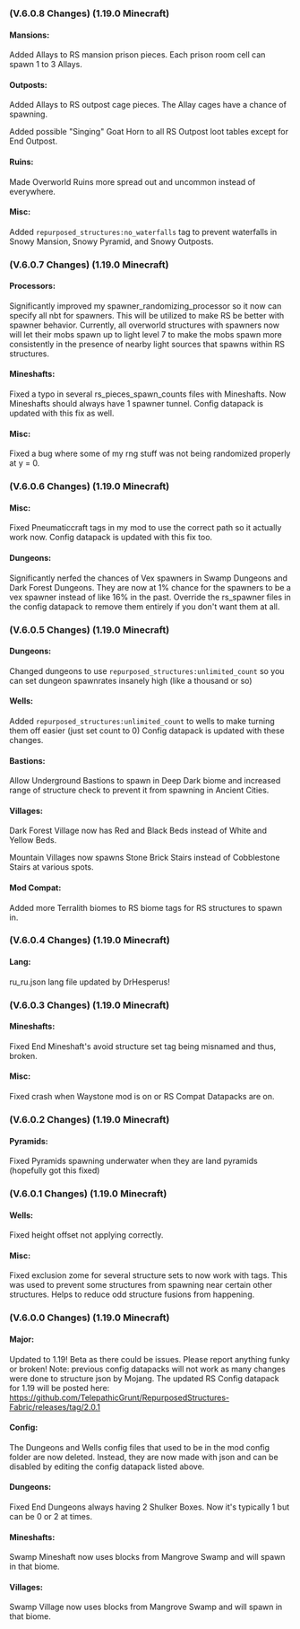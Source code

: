 ### **(V.6.0.8 Changes) (1.19.0 Minecraft)**

#### Mansions:
Added Allays to RS mansion prison pieces. Each prison room cell can spawn 1 to 3 Allays.

#### Outposts:
Added Allays to RS outpost cage pieces. The Allay cages have a chance of spawning.

Added possible "Singing" Goat Horn to all RS Outpost loot tables except for End Outpost.

#### Ruins:
Made Overworld Ruins more spread out and uncommon instead of everywhere.

#### Misc:
Added `repurposed_structures:no_waterfalls` tag to prevent waterfalls in Snowy Mansion, Snowy Pyramid, and Snowy Outposts.


### **(V.6.0.7 Changes) (1.19.0 Minecraft)**

#### Processors:
Significantly improved my spawner_randomizing_processor so it now can specify all nbt for spawners.
 This will be utilized to make RS be better with spawner behavior.
 Currently, all overworld structures with spawners now will let their mobs spawn up to light level 7 to make 
 the mobs spawn more consistently in the presence of nearby light sources that spawns within RS structures.

#### Mineshafts:
Fixed a typo in several rs_pieces_spawn_counts files with Mineshafts. 
 Now Mineshafts should always have 1 spawner tunnel.
 Config datapack is updated with this fix as well.

#### Misc:
Fixed a bug where some of my rng stuff was not being randomized properly at y = 0.


### **(V.6.0.6 Changes) (1.19.0 Minecraft)**

#### Misc:
Fixed Pneumaticcraft tags in my mod to use the correct path so it actually work now.
 Config datapack is updated with this fix too.

#### Dungeons:
Significantly nerfed the chances of Vex spawners in Swamp Dungeons and Dark Forest Dungeons.
 They are now at 1% chance for the spawners to be a vex spawner instead of like 16% in the past. 
 Override the rs_spawner files in the config datapack to remove them entirely if you don't want them at all.


### **(V.6.0.5 Changes) (1.19.0 Minecraft)**

#### Dungeons:
Changed dungeons to use `repurposed_structures:unlimited_count` so you can set dungeon spawnrates insanely high (like a thousand or so)

#### Wells:
Added `repurposed_structures:unlimited_count` to wells to make turning them off easier (just set count to 0)
 Config datapack is updated with these changes.

#### Bastions:
Allow Underground Bastions to spawn in Deep Dark biome and increased range of structure check to prevent it from spawning in Ancient Cities.

#### Villages:
Dark Forest Village now has Red and Black Beds instead of White and Yellow Beds.

Mountain Villages now spawns Stone Brick Stairs instead of Cobblestone Stairs at various spots.

#### Mod Compat:
Added more Terralith biomes to RS biome tags for RS structures to spawn in.


### **(V.6.0.4 Changes) (1.19.0 Minecraft)**

#### Lang:
ru_ru.json lang file updated by DrHesperus!


### **(V.6.0.3 Changes) (1.19.0 Minecraft)**

#### Mineshafts:
Fixed End Mineshaft's avoid structure set tag being misnamed and thus, broken.

#### Misc:
Fixed crash when Waystone mod is on or RS Compat Datapacks are on.


### **(V.6.0.2 Changes) (1.19.0 Minecraft)**

#### Pyramids:
Fixed Pyramids spawning underwater when they are land pyramids (hopefully got this fixed)


### **(V.6.0.1 Changes) (1.19.0 Minecraft)**

#### Wells:
Fixed height offset not applying correctly.

#### Misc:
Fixed exclusion zome for several structure sets to now work with tags.
 This was used to prevent some structures from spawning near certain other structures. 
 Helps to reduce odd structure fusions from happening.


### **(V.6.0.0 Changes) (1.19.0 Minecraft)**

#### Major:
Updated to 1.19! Beta as there could be issues. Please report anything funky or broken!
 Note: previous config datapacks will not work as many changes were done to structure json by Mojang.
 The updated RS Config datapack for 1.19 will be posted here: https://github.com/TelepathicGrunt/RepurposedStructures-Fabric/releases/tag/2.0.1

#### Config: 
The Dungeons and Wells config files that used to be in the mod config folder are now deleted. 
 Instead, they are now made with json and can be disabled by editing the config datapack listed above.

#### Dungeons:
Fixed End Dungeons always having 2 Shulker Boxes. Now it's typically 1 but can be 0 or 2 at times.

#### Mineshafts:
Swamp Mineshaft now uses blocks from Mangrove Swamp and will spawn in that biome.

#### Villages:
Swamp Village now uses blocks from Mangrove Swamp and will spawn in that biome.
